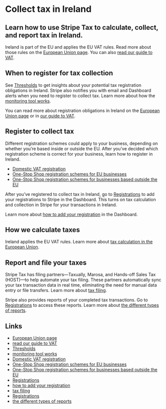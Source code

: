 # Collect tax in Ireland

## Learn how to use Stripe Tax to calculate, collect, and report tax in Ireland.

Ireland is part of the EU and applies the EU VAT rules. Read more about those
rules on the [European Union
page](https://docs.stripe.com/tax/supported-countries/european-union). You can
also [read our guide to
VAT](https://stripe.com/guides/tax-registration-process-europe).

## When to register for tax collection

See [Thresholds](https://dashboard.stripe.com/tax/thresholds) to get insights
about your potential tax registration obligations in Ireland. Stripe also
notifies you with email and Dashboard alerts when you need to register to
collect tax. Learn more about how the [monitoring tool
works](https://docs.stripe.com/tax/monitoring).

You can read more about registration obligations in Ireland on the [European
Union page](https://docs.stripe.com/tax/supported-countries/european-union) or
in [our guide to
VAT](https://stripe.com/guides/tax-registration-process-europe).

## Register to collect tax

Different registration schemes could apply to your business, depending on
whether you’re based inside or outside the EU. After you’ve decided which
registration scheme is correct for your business, learn how to register in
Ireland.

- [Domestic VAT
registration](https://www.revenue.ie/en/vat/vat-registration/index.aspx)
- [One-Stop Shop registration schemes for EU
businesses](https://www.revenue.ie/en/vat/vat-ecommerce/union-scheme/index.aspx)
- [One-Stop Shop registration schemes for businesses based outside the
EU](https://www.ros.ie/vatoss-web/vatoss.html?execution=e1s1)

After you’ve registered to collect tax in Ireland, go to
[Registrations](https://dashboard.stripe.com/tax/registrations?location=ie) to
add your registrations to Stripe in the Dashboard. This turns on tax calculation
and collection in Stripe for your transactions in Ireland.

Learn more about [how to add your
registration](https://docs.stripe.com/tax/registering#track-your-registrations-in-the-tax-dashboard)
in the Dashboard.

## How we calculate taxes

Ireland applies the EU VAT rules. Learn more about [tax calculation in the
European Union](https://docs.stripe.com/tax/supported-countries/european-union).

## Report and file your taxes

Stripe Tax has filing partners—Taxually, Marosa, and Hands-off Sales Tax
(HOST)—to help automate your tax filing. These partners automatically sync your
tax transaction data in real time, eliminating the need for manual data entry or
file transfers. Learn more about [tax
filing](https://docs.stripe.com/tax/filing).

Stripe also provides reports of your completed tax transactions. Go to
[Registrations](https://dashboard.stripe.com/tax/registrations) to access these
reports. Learn more about [the different types of
reports](https://docs.stripe.com/tax/reports).

## Links

- [European Union
page](https://docs.stripe.com/tax/supported-countries/european-union)
- [read our guide to
VAT](https://stripe.com/guides/tax-registration-process-europe)
- [Thresholds](https://dashboard.stripe.com/tax/thresholds)
- [monitoring tool works](https://docs.stripe.com/tax/monitoring)
- [Domestic VAT
registration](https://www.revenue.ie/en/vat/vat-registration/index.aspx)
- [One-Stop Shop registration schemes for EU
businesses](https://www.revenue.ie/en/vat/vat-ecommerce/union-scheme/index.aspx)
- [One-Stop Shop registration schemes for businesses based outside the
EU](https://www.ros.ie/vatoss-web/vatoss.html?execution=e1s1)
- [Registrations](https://dashboard.stripe.com/tax/registrations?location=ie)
- [how to add your
registration](https://docs.stripe.com/tax/registering#track-your-registrations-in-the-tax-dashboard)
- [tax filing](https://docs.stripe.com/tax/filing)
- [Registrations](https://dashboard.stripe.com/tax/registrations)
- [the different types of reports](https://docs.stripe.com/tax/reports)
